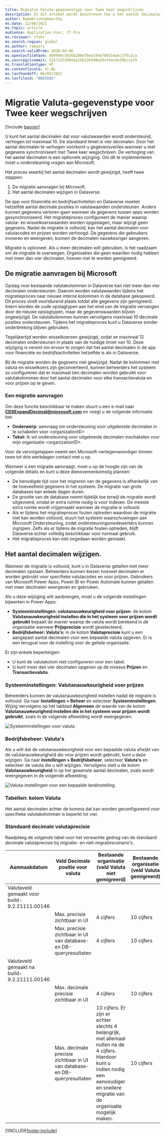 ```yaml
---
title: Migratie Valuta-gegevenstype voor Twee keer wegschrijven
description: In dit artikel wordt beschreven hoe u het aantal decimalen wijzigt dat door Twee keer wegschrijven wordt ondersteund voor valuta.
author: RamaKrishnamoorthy
ms.date: 12/08/2021
ms.topic: article
audience: Application User, IT Pro
ms.reviewer: tfehr
ms.search.region: global
ms.author: ramasri
ms.search.validFrom: 2020-04-06
ms.openlocfilehash: 809906c3926b200e7beac84e780314aec1f8c2ca
ms.sourcegitcommit: 52b7225350daa29b1263d8e29c54ac9e20bcca70
ms.translationtype: HT
ms.contentlocale: nl-NL
ms.lasthandoff: 06/03/2022
ms.locfileid: "8855582"
---
```

# <a name="currency-data-type-migration-for-dual-write"></a>Migratie Valuta-gegevenstype voor Twee keer wegschrijven

[!include [banner](../../includes/banner.md)]



U kunt het aantal decimalen dat voor valutawaarden wordt ondersteund, verhogen tot maximaal 10. De standaard limiet is vier decimalen. Door het aantal decimalen te verhogen voorkomt u gegevensverlies wanneer u met gegevens synchroniseert met Twee keer wegschrijven. De verhoging van het aantal decimalen is een optionele wijziging. Om dit te implementeren moet u ondersteuning vragen aan Microsoft.

Het proces waarbij het aantal decimalen wordt gewijzigd, heeft twee stappen:

1. De migratie aanvragen bij Microsoft.
2. Het aantal decimalen wijzigen in Dataverse.

De app voor financiële en bedrijfsactiviteiten en Dataverse moeten hetzelfde aantal decimale posities in valutawaarden ondersteunen. Anders kunnen gegevens verloren gaan wanneer de gegevens tussen apps worden gesynchroniseerd. Het migratieproces configureert de manier waarop valuta- en wisselkoerswaarden worden opgeslagen, maar wijzigt geen gegevens. Nadat de migratie is voltooid, kan het aantal decimalen voor valutacodes en prijzen worden verhoogd. De gegevens die gebruikers invoeren en weergeven, kunnen de decimalen nauwkeuriger aangeven.

Migratie is optioneel. Als u meer decimalen wilt gebruiken, is het raadzaam om de migratie te overwegen. Organisaties die geen waarden nodig hebben met meer dan vier decimalen, hoeven niet te worden gemigreerd.

## <a name="requesting-migration-from-microsoft"></a>De migratie aanvragen bij Microsoft

Opslag voor bestaande valutakolommen in Dataverse kan niet meer dan vier decimalen ondersteunen. Daarom worden valutawaarden tijdens het migratieproces naar nieuwe interne kolommen in de database gekopieerd. Dit proces vindt voortdurend plaats totdat alle gegevens zijn gemigreerd. Intern worden de oude opslagtypen aan het eind van de migratie vervangen door de nieuwe opslagtypen, maar de gegevenswaarden blijven ongewijzigd. De valutakolommen kunnen vervolgens maximaal 10 decimale posities ondersteunen. Tijdens het migratieproces kunt u Dataverse zonder onderbreking blijven gebruiken.

Tegelijkertijd worden wisselkoersen gewijzigd, zodat ze maximaal 12 decimalen ondersteunen in plaats van de huidige limiet van 10. Deze wijziging is vereist om ervoor te zorgen dat het aantal decimalen in de app voor financiële en bedrijfsactiviteiten hetzelfde is als in Dataverse.

Bij de migratie worden de gegevens niet gewijzigd. Nadat de kolommen met valuta en wisselkoers zijn geconverteerd, kunnen beheerders het systeem zo configureren dat er maximaal tien decimalen worden gebruikt voor valutakolommen door het aantal decimalen voor elke transactievaluta en voor prijzen op te geven.

### <a name="request-a-migration"></a>Een migratie aanvragen

Om deze functie beschikbaar te maken stuurt u een e-mail naar **CDSExpandDecimal@microsoft.com** en voegt u de volgende informatie toe:

+ **Onderwerp:** aanvraag om ondersteuning voor uitgebreide decimalen in te schakelen voor \<organizationID\>
+ **Tekst:** Ik wil ondersteuning voor uitgebreide decimalen inschakelen voor mijn organisatie \<organizationID\>.

Voor de vervolgstappen neemt een Microsoft-vertegenwoordiger binnen twee tot drie werkdagen contact met u op.

Wanneer u een migratie aanvraagt, moet u op de hoogte zijn van de volgende details en kunt u deze dienovereenkomstig plannen:

+ De benodigde tijd voor het migreren van de gegevens is afhankelijk van de hoeveelheid gegevens in het systeem. De migratie van grote databases kan enkele dagen duren.
+ De grootte van de database neemt tijdelijk toe terwijl de migratie wordt uitgevoerd, omdat er extra ruimte nodig is voor indexen. De meeste extra ruimte wordt vrijgemaakt wanneer de migratie is voltooid.
+ Als er tijdens het migratieproces fouten optreden waardoor de migratie niet kan worden voltooid, stuurt het systeem waarschuwingen aan Microsoft Ondersteuning, zodat ondersteuningsmedewerkers kunnen ingrijpen. Zelfs als er tijdens de migratie fouten optreden, blijft Dataverse echter volledig beschikbaar voor normaal gebruik.
+ Het migratieproces kan niet ongedaan worden gemaakt.

## <a name="changing-the-number-of-decimal-places"></a>Het aantal decimalen wijzigen.

Wanneer de migratie is voltooid, kunt u in Dataverse getallen met meer decimalen opslaan. Beheerders kunnen kiezen hoeveel decimalen er worden gebruikt voor specifieke valutacodes en voor prijzen. Gebruikers van Microsoft Power Apps, Power BI en Power Automate kunnen getallen met meer decimalen weergeven en gebruiken.

Als u deze wijziging wilt aanbrengen, moet u de volgende instellingen bijwerken in Power Apps:

+ **Systeeminstellingen: valutanauwkeurigheid voor prijzen**: de kolom **Valutanauwkeurigheid instellen die in het systeem voor prijzen wordt gebruikt** bepaalt de manier waarop de valuta wordt berekend in de organisatie wanneer **Prijsprecisie** wordt geselecteerd.
+ **Bedrijfsbeheer: Valuta's**: in de kolom **Valutaprecisie** kunt u een aangepast aantal decimalen voor een bepaalde valuta opgeven. Er is een terugval voor de instelling voor de gehele organisatie.

Er zijn enkele beperkingen:

+ U kunt de valutakolom niet configureren voor een tabel.
+ U kunt meer dan vier decimalen opgeven op de niveaus **Prijzen** en **Transactievaluta**.

### <a name="system-settings-currency-precision-for-pricing"></a>Systeeminstellingen: Valutanauwkeurigheid voor prijzen

Beheerders kunnen de valutanauwkeurigheid instellen nadat de migratie is voltooid. Ga naar **Instellingen \> Beheer** en selecteer **Systeeminstellingen**. Wijzig vervolgens op het tabblad **Algemeen** de waarde van de kolom **Valutanauwkeurigheid instellen die in het systeem voor prijzen wordt gebruikt**, zoals in de volgende afbeelding wordt weergegeven.

![Systeeminstellingen voor valuta.](media/currency-system-settings.png)

### <a name="business-management-currencies"></a>Bedrijfsbeheer: Valuta's

Als u wilt dat de valutanauwkeurigheid voor een bepaalde valuta afwijkt van de valutanauwkeurigheid die voor prijzen wordt gebruikt, kunt u deze wijzigen. Ga naar **Instellingen \> Bedrijfsbeheer**, selecteer **Valuta's** en selecteer de valuta die u wilt wijzigen. Vervolgens stelt u de kolom **Valutanauwkeurigheid** in op het gewenste aantal decimalen, zoals wordt weergegeven in de volgende afbeelding.

![Valuta-instellingen voor een bepaalde landinstelling.](media/specific-currency.png)

### <a name="tables-currency-column"></a>Tabellen: kolom Valuta

Het aantal decimalen achter de komma dat kan worden geconfigureerd voor specifieke valutakolommen is beperkt tot vier.

### <a name="default-currency-decimal-precision"></a>Standaard decimale valutaprecisie
Raadpleeg de volgende tabel voor het verwachte gedrag van de standaard decimale valutaprecisie bij migratie- en niet-migratiescenario's. 

| Aanmaakdatum  | Veld Decimale positie voor valuta    | Bestaande organisatie (veld Valuta niet gemigreerd) | Bestaande organisatie (veld Valuta gemigreerd) | Nieuwe organisatie gemaakt na build-9.2.21062.00134 |
|---------------------------------------------------------|-------------------------------------------------------------------|-----------------------------------------------------------------------------------------------------------------------------------------------------------------------------|-------------------------------------------------|------------------------------------------------|
| Valutaveld gemaakt voor build-9.2.21111.00146  |     |  |       |
|    | Max. precisie zichtbaar in UI   | 4 cijfers    | 10 cijfers    | N.v.t.    |
| | Max. precisie zichtbaar in UI van database- en DB-queryresultaten         | 4 cijfers   | 10 cijfers   | N.v.t.    |
| Valutaveld gemaakt na build-9.2.21111.00146 |    |  |     |   |
|   | Max. decimale precisie zichtbaar in UI     | 4 cijfers   | 10 cijfers   | 10 cijfers     |
|          | Max. decimale precisie zichtbaar in UI van database- en DB-queryresultaten | 10 cijfers. Er zijn er echter slechts 4 belangrijk, met allemaal nullen na de 4 cijfers. Hierdoor kunt u indien nodig een eenvoudiger en snellere migratie van de organisatie mogelijk maken. | 10 cijfers      | 10 cijfers     |

[!INCLUDE[footer-include](../../../../includes/footer-banner.md)]
